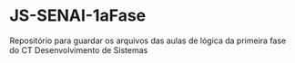 # JS-SENAI-1aFase
Repositório para guardar os arquivos das aulas de lógica da primeira fase do CT Desenvolvimento de Sistemas
